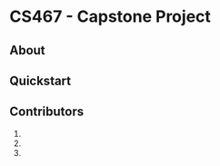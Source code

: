 # CS467 - Capstone Project

## About
<description>

## Quickstart
<instructions>

## Contributors
1.
2.
3.

